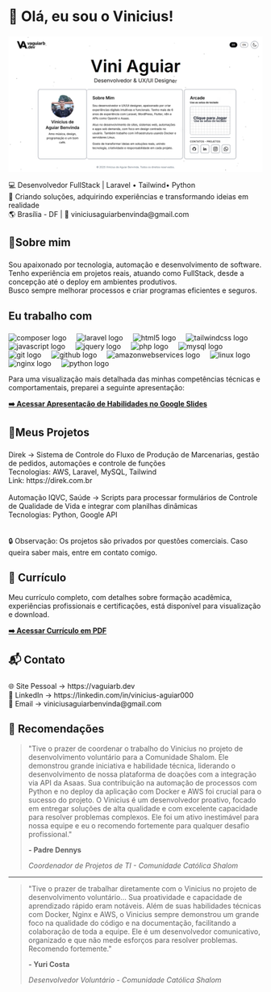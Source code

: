 <h1 align="left">👋 Olá, eu sou o Vinicius!</h1>

###

<a href="https://vaguiarb.dev" target="_blank">
  <img src="./preview_site.png" alt="Preview do site vaguiarb.dev">
</a>

<p align="left">💻 Desenvolvedor FullStack | Laravel • Tailwind• Python<br>  🚀 Criando soluções, adquirindo experiências e transformando ideias em realidade<br>  🌎 Brasília - DF | 📧 viniciusaguiarbenvinda@gmail.com</p>

###

<h2 align="left">🚀Sobre mim</h2>

###

<p align="left">Sou apaixonado por tecnologia, automação e desenvolvimento de software.  <br>Tenho experiência em projetos reais, atuando como FullStack, desde a concepção até o deploy em ambientes produtivos.  <br>Busco sempre melhorar processos e criar programas eficientes e seguros.</p>

###

<h2 align="left">Eu trabalho com</h2>

###

<div align="left">
  <img src="https://cdn.jsdelivr.net/gh/devicons/devicon/icons/composer/composer-original.svg" height="40" alt="composer logo"  />
  <img width="12" />
  <img src="https://cdn.jsdelivr.net/gh/devicons/devicon/icons/laravel/laravel-original.svg" height="40" alt="laravel logo"  />
  <img width="12" />
  <img src="https://cdn.jsdelivr.net/gh/devicons/devicon/icons/html5/html5-original.svg" height="40" alt="html5 logo"  />
  <img width="12" />
  <img src="https://cdn.jsdelivr.net/gh/devicons/devicon/icons/tailwindcss/tailwindcss-original-wordmark.svg" height="40" alt="tailwindcss logo"  />
  <img width="12" />
  <img src="https://cdn.jsdelivr.net/gh/devicons/devicon/icons/javascript/javascript-original.svg" height="40" alt="javascript logo"  />
  <img width="12" />
  <img src="https://cdn.jsdelivr.net/gh/devicons/devicon/icons/jquery/jquery-original.svg" height="40" alt="jquery logo"  />
  <img width="12" />
  <img src="https://cdn.jsdelivr.net/gh/devicons/devicon/icons/php/php-original.svg" height="40" alt="php logo"  />
  <img width="12" />
  <img src="https://cdn.jsdelivr.net/gh/devicons/devicon/icons/mysql/mysql-original.svg" height="40" alt="mysql logo"  />
  <img width="12" />
  <img src="https://cdn.jsdelivr.net/gh/devicons/devicon/icons/git/git-original.svg" height="40" alt="git logo"  />
  <img width="12" />
  <img src="https://cdn.jsdelivr.net/gh/devicons/devicon/icons/github/github-original.svg" height="40" alt="github logo"  />
  <img width="12" />
  <img src="https://cdn.jsdelivr.net/gh/devicons/devicon/icons/amazonwebservices/amazonwebservices-line-wordmark.svg" height="40" alt="amazonwebservices logo"  />
  <img width="12" />
  <img src="https://cdn.jsdelivr.net/gh/devicons/devicon/icons/linux/linux-original.svg" height="40" alt="linux logo"  />
  <img width="12" />
  <img src="https://cdn.jsdelivr.net/gh/devicons/devicon/icons/nginx/nginx-original.svg" height="40" alt="nginx logo"  />
  <img width="12" />
  <img src="https://cdn.jsdelivr.net/gh/devicons/devicon/icons/python/python-original.svg" height="40" alt="python logo"  />
</div>

Para uma visualização mais detalhada das minhas competências técnicas e comportamentais, preparei a seguinte apresentação:

**[➡️ Acessar Apresentação de Habilidades no Google Slides](https://docs.google.com/presentation/d/1V80374CVTPotrLjCkGWz4E7LAwPr5pXL8tnc_HG6hJ0/edit?usp=sharing)**

###

<h2 align="left">📜Meus Projetos</h2>

###

<p align="left">Direk → Sistema de Controle do Fluxo de Produção de Marcenarias, gestão de pedidos, automações e controle de funções<br>Tecnologias:  AWS, Laravel, MySQL, Tailwind<br>Link: https://direk.com.br<br><br>Automação IQVC, Saúde → Scripts para processar formulários de Controle de Qualidade de Vida e integrar com planilhas dinâmicas<br>Tecnologias: Python, Google API<br><br><br>🔒 Observação: Os projetos são privados por questões comerciais. Caso queira saber mais, entre em contato comigo.</p>

### 

<h2 align="left">📄 Currículo</h2>

Meu currículo completo, com detalhes sobre formação acadêmica, experiências profissionais e certificações, está disponível para visualização e download.

**[➡️ Acessar Currículo em PDF](https://vaguiarb.dev/assets/curriculo.pdf)**

###

<h2 align="left">📬 Contato</h2>

###

<p align="left">🌐 Site Pessoal → https://vaguiarb.dev<br>💼 LinkedIn → https://linkedin.com/in/vinicius-aguiar000<br>📧 Email → viniciusaguiarbenvinda@gmail.com</p>


### 

<h2 align="left">💬 Recomendações</h2>

> "Tive o prazer de coordenar o trabalho do Vinicius no projeto de desenvolvimento voluntário para a Comunidade Shalom. Ele demonstrou grande iniciativa e habilidade técnica, liderando o desenvolvimento de nossa plataforma de doações com a integração via API da Asaas. Sua contribuição na automação de processos com Python e no deploy da aplicação com Docker e AWS foi crucial para o sucesso do projeto. O Vinicius é um desenvolvedor proativo, focado em entregar soluções de alta qualidade e com excelente capacidade para resolver problemas complexos. Ele foi um ativo inestimável para nossa equipe e eu o recomendo fortemente para qualquer desafio profissional."
>
> **- Padre Dennys**
>
> *Coordenador de Projetos de TI - Comunidade Católica Shalom*

---

> "Tive o prazer de trabalhar diretamente com o Vinicius no projeto de desenvolvimento voluntário... Sua proatividade e capacidade de aprendizado rápido eram notáveis. Além de suas habilidades técnicas com Docker, Nginx e AWS, o Vinicius sempre demonstrou um grande foco na qualidade do código e na documentação, facilitando a colaboração de toda a equipe. Ele é um desenvolvedor comunicativo, organizado e que não mede esforços para resolver problemas. Recomendo fortemente."
>
> **- Yuri Costa**
>
> *Desenvolvedor Voluntário - Comunidade Católica Shalom*
